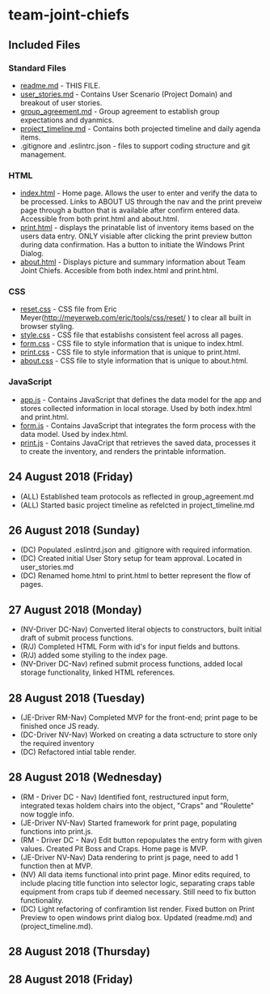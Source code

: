 # team-joint-chiefs

## Included Files

### Standard Files
* [readme.md](readme.md) - THIS FILE.
* [user_stories.md](user_stories.md) - Contains User Scenario (Project Domain) and breakout of user stories.
* [group_agreement.md](group_agreement.md) - Group agreement to establish group expectations and dyanmics.
* [project_timeline.md](project_timeline.md) - Contains both projected timeline and daily agenda items.
* .gitignore and .eslintrc.json - files to support coding structure and git management.

### HTML
* [index.html](index.html) - Home page.  Allows the user to enter and verify the data to be processed.  Links to ABOUT US through the nav and the print preveiw page through a button that is available after confirm entered data. Accessible from both print.html and about.html.
* [print.html](print.html) - displays the prinatable list of inventory items based on the users data entry.  ONLY visiable after clicking the print preview button during data confirmation.  Has a button to initiate the Windows Print Dialog.
* [about.html](about.html) - Displays picture and summary information about Team Joint Chiefs.  Accesible from both index.html and print.html.

### CSS
* [reset.css](css/reset.css) - CSS file from Eric Meyer(http://meyerweb.com/eric/tools/css/reset/ ) to clear all built in browser styling.
* [style.css](css/style.css) - CSS file that establishs consistent feel across all pages.
* [form.css](css/form.css) - CSS file to style information that is unique to index.html.
* [print.css](css/print.css) - CSS file to style information that is unique to print.html.
* [about.css](css/about.css) - CSS file to style information that is unique to about.html.

### JavaScript
* [app.js](/js/app.js) - Contains JavaScript that defines the data model for the app and stores collected information in local storage. Used by both index.html and print.html.
* [form.js](/js/form.js) - Contains JavaScript that integrates the form process with the data model.  Used by index.html.
* [print.js](/js/print.js) - Contains JavaCript that retrieves the saved data, processes it to create the inventory, and renders the printable information.

## 24 August 2018 (Friday)
- (ALL) Established team protocols as reflected in group_agreement.md
- (ALL) Started basic project timeline as refelcted in project_timeline.md

## 26 August 2018 (Sunday)
- (DC) Populated .eslintrd.json and .gitignore with required information.
- (DC) Created initial User Story setup for team approval. Located in user_stories.md
- (DC) Renamed home.html to print.html to better represent the flow of pages.

## 27 August 2018 (Monday)
- (NV-Driver DC-Nav) Converted literal objects to constructors, built initial draft of submit process functions.
- (R/J) Completed HTML Form with id's for input fields and buttons.
- (R/J) added some styiling to the index page.
- (NV-Driver DC-Nav) refined submit process functions, added local storage functionality, linked HTML references.

## 28 August 2018 (Tuesday)
- (JE-Driver RM-Nav) Completed MVP for the front-end; print page to be finished once JS ready.
- (DC-Driver NV-Nav) Worked on creating a data sctructure to store only the required inventory
- (DC) Refactored intial table render.

## 28 August 2018 (Wednesday)
- (RM - Driver DC - Nav) Identified font, restructured input form, integrated texas holdem chairs into the object, "Craps" and "Roulette" now toggle info.
- (JE-Driver NV-Nav) Started framework for print page, populating functions into print.js.
- (RM - Driver DC - Nav) Edit button repopulates the entry form with given values. Created Pit Boss and Craps. Home page is MVP.
- (JE-Driver NV-Nav) Data rendering to print js page, need to add 1 function then at MVP.
- (NV) All data items functional into print page. Minor edits required, to include placing title function into selector logic, separating craps table equipment from craps tub if deemed necessary. Still need to fix button functionality.
- (DC) Light refactoring of confiramtion list render.  Fixed button on Print Preview to open windows print dialog box. Updated (readme.md) and (project_timeline.md).

## 28 August 2018 (Thursday)



## 28 August 2018 (Friday)